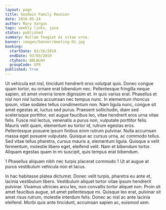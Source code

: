 ```yaml
---
layout: page
title: Goodwin Family Reunion
date: 2016-05-24
author: Mary Vargas
tags: weekly links, java
status: published
summary: Nullam feugiat mi vitae urna.
banner: images/banner/meeting-01.jpg
booking:
  startDate: 02/26/2019
  endDate: 03/03/2019
  ctyhocn: BALWLHX
  groupCode: GFR
published: true
---
```

Ut vehicula est nisl, tincidunt hendrerit eros volutpat quis. Donec congue quam tortor, eu ornare erat bibendum nec. Pellentesque fringilla neque sapien, sit amet viverra lorem dignissim et. In quis varius erat. Phasellus et nisl non nisl luctus accumsan nec tempus nunc. In elementum rhoncus ipsum, vitae sodales tellus condimentum non. Nam ligula nunc, congue sit amet egestas at, luctus sed purus. Praesent sollicitudin, diam sed scelerisque porttitor, est augue faucibus leo, vitae hendrerit eros urna vitae felis.
Fusce nisl lectus, venenatis a purus non, vulputate porttitor felis. Mauris velit quam, elementum eu tortor id, rutrum egestas eros. Pellentesque posuere ipsum finibus enim rutrum pulvinar. Nulla accumsan massa eget posuere vulputate. Quisque ac cursus urna, ac commodo tellus. Sed vitae tellus pharetra, cursus mauris a, elementum ligula. Quisque a velit fermentum, molestie libero eget, eleifend velit. Nam et bibendum tortor. Aliquam egestas quam in mi suscipit, quis tempus erat bibendum.

1 Phasellus aliquam nibh nec turpis placerat commodo
1 Ut at augue at purus vestibulum vehicula non et lacus.

In hac habitasse platea dictumst. Donec velit turpis, pharetra eu ante et, lacinia vestibulum libero. Vestibulum aliquet tortor vitae ipsum hendrerit pulvinar. Vivamus ultricies arcu leo, non convallis tortor aliquet non. Proin sit amet faucibus augue, sit amet pellentesque mi. Quisque leo erat, pulvinar sit amet risus rutrum, molestie interdum felis. Donec ac nisl ac ante lacinia eleifend. Morbi quis ante tincidunt, accumsan sapien ac, euismod sem.
